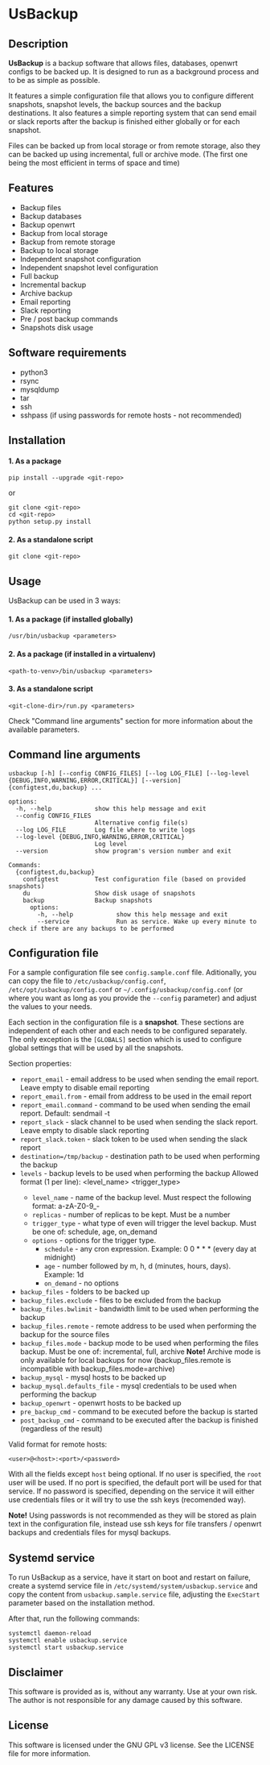 # UsBackup

## Description

**UsBackup** is a backup software that allows files, databases, openwrt configs to be backed up. It is designed to run as a background process and to be as simple as possible.

It features a simple configuration file that allows you to configure different snapshots, snapshot levels, the backup sources and the backup destinations. It also features a simple reporting system that can send email or slack reports after the backup is finished either globally or for each snapshot.

Files can be backed up from local storage or from remote storage, also they can be backed up using incremental, full or archive mode. (The first one being the most efficient in terms of space and time)

## Features

- Backup files
- Backup databases
- Backup openwrt
- Backup from local storage
- Backup from remote storage
- Backup to local storage
- Independent snapshot configuration
- Independent snapshot level configuration
- Full backup
- Incremental backup
- Archive backup
- Email reporting
- Slack reporting
- Pre / post backup commands
- Snapshots disk usage

## Software requirements

- python3
- rsync
- mysqldump
- tar
- ssh
- sshpass (if using passwords for remote hosts - not recommended)

## Installation

#### 1. As a package

```
pip install --upgrade <git-repo>
```

or 

```
git clone <git-repo>
cd <git-repo>
python setup.py install
```

#### 2. As a standalone script

```
git clone <git-repo>
```

## Usage

UsBackup can be used in 3 ways:

#### 1. As a package (if installed globally)

```
/usr/bin/usbackup <parameters>
```

#### 2. As a package (if installed in a virtualenv)

```
<path-to-venv>/bin/usbackup <parameters>
```

#### 3. As a standalone script

```
<git-clone-dir>/run.py <parameters>
```

Check "Command line arguments" section for more information about the available parameters.

## Command line arguments

```
usbackup [-h] [--config CONFIG_FILES] [--log LOG_FILE] [--log-level {DEBUG,INFO,WARNING,ERROR,CRITICAL}] [--version] {configtest,du,backup} ...

options:
  -h, --help            show this help message and exit
  --config CONFIG_FILES
                        Alternative config file(s)
  --log LOG_FILE        Log file where to write logs
  --log-level {DEBUG,INFO,WARNING,ERROR,CRITICAL}
                        Log level
  --version             show program's version number and exit

Commands:
  {configtest,du,backup}
    configtest          Test configuration file (based on provided snapshots)
    du                  Show disk usage of snapshots
    backup              Backup snapshots
      options:
        -h, --help            show this help message and exit
        --service             Run as service. Wake up every minute to check if there are any backups to be performed
```

## Configuration file

For a sample configuration file see `config.sample.conf` file. Aditionally, you can copy the file to `/etc/usbackup/config.conf`, `/etc/opt/usbackup/config.conf` or `~/.config/usbackup/config.conf` (or where you want as long as you provide the `--config` parameter) and adjust the values to your needs.

Each section in the configuration file is a **snapshot**. These sections are independent of each other and each needs to be configured separately. The only exception is the `[GLOBALS]` section which is used to configure global settings that will be used by all the snapshots.

Section properties:
- `report_email` - email address to be used when sending the email report. Leave empty to disable email reporting
- `report_email.from` - email from address to be used in the email report
- `report_email.command` - command to be used when sending the email report. Default: sendmail -t
- `report_slack` - slack channel to be used when sending the slack report. Leave empty to disable slack reporting
- `report_slack.token` - slack token to be used when sending the slack report
- `destination=/tmp/backup` - destination path to be used when performing the backup
- `levels` - backup levels to be used when performing the backup
 Allowed format (1 per line): <level_name> <replicas> <trigger_type> <options>
  - `level_name` - name of the backup level. Must respect the following format: a-zA-Z0-9_-
  - `replicas` - number of replicas to be kept. Must be a number
  - `trigger_type` - what type of even will trigger the level backup. Must be one of: schedule, age, on_demand
  - `options` - options for the trigger type.
    - `schedule` - any cron expression. Example: 0 0 * * * (every day at midnight)
    - `age` - number followed by m, h, d (minutes, hours, days). Example: 1d
    - `on_demand` - no options
- `backup_files` - folders to be backed up
- `backup_files.exclude` - files to be excluded from the backup
- `backup_files.bwlimit` - bandwidth limit to be used when performing the backup
- `backup_files.remote` - remote address to be used when performing the backup for the source files
- `backup_files.mode` - backup mode to be used when performing the files backup. Must be one of: incremental, full, archive
**Note!** Archive mode is only available for local backups for now (backup_files.remote is incompatible with backup_files.mode=archive)
- `backup_mysql` - mysql hosts to be backed up
- `backup_mysql.defaults_file` - mysql credentials to be used when performing the backup
- `backup_openwrt` - openwrt hosts to be backed up
- `pre_backup_cmd` - command to be executed before the backup is started
- `post_backup_cmd` - command to be executed after the backup is finished (regardless of the result)

Valid format for remote hosts:

```
<user>@<host>:<port>/<password>
```

With all the fields except `host` being optional.
If no user is specified, the `root` user will be used. If no port is specified, the default port will be used for that service. If no password is specified, depending on the service it will either use credentials files or it will try to use the ssh keys (recomended way).

**Note!** Using passwords is not recommended as they will be stored as plain text in the configuration file, instead use ssh keys for file transfers / openwrt backups and credentials files for mysql backups.

## Systemd service

To run UsBackup as a service, have it start on boot and restart on failure, create a systemd service file in `/etc/systemd/system/usbackup.service` and copy the content from `usbackup.sample.service` file, adjusting the `ExecStart` parameter based on the installation method.

After that, run the following commands:

```
systemctl daemon-reload
systemctl enable usbackup.service
systemctl start usbackup.service
```

## Disclaimer

This software is provided as is, without any warranty. Use at your own risk. The author is not responsible for any damage caused by this software.

## License

This software is licensed under the GNU GPL v3 license. See the LICENSE file for more information.